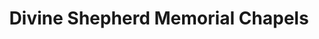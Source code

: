 ---
title: "Divine Shepherd Memorial Chapels"
url: /cagayan-de-oro-city/divine-shepherd-memorial-chapels/
shop: funeral directors
---